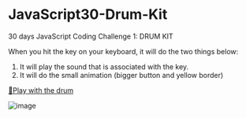 # JavaScript30-Drum-Kit
30 days JavaScript Coding Challenge 1: DRUM KIT

When you hit the key on your keyboard, it will do the two things below:
1. It will play the sound that is associated with the key.
2. It will do the small animation (bigger button and yellow border)

<a href="https://yukiramu.github.io/JavaScript30-Drum-Kit/">🥁Play with the drum</a>

![image](https://user-images.githubusercontent.com/76931326/108444991-7ac97b80-7210-11eb-9f40-fea7c8403795.png)

